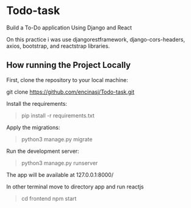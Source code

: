 # Todo-task
Build a To-Do application Using Django and React

On this practice i was use djangorestframework, django-cors-headers, axios, bootstrap, and reactstrap libraries.

## How  running the Project Locally

First, clone the repository to your local machine:

git clone https://github.com/encinasj/Todo-task.git

Install the requirements:

> pip install -r requirements.txt

Apply the migrations:

> python3 manage.py migrate

Run the development server:

> python3 manage.py runserver

The app will be available at 127.0.0.1:8000/

In other terminal move to directory app and run reactjs
>cd frontend
>npm start

